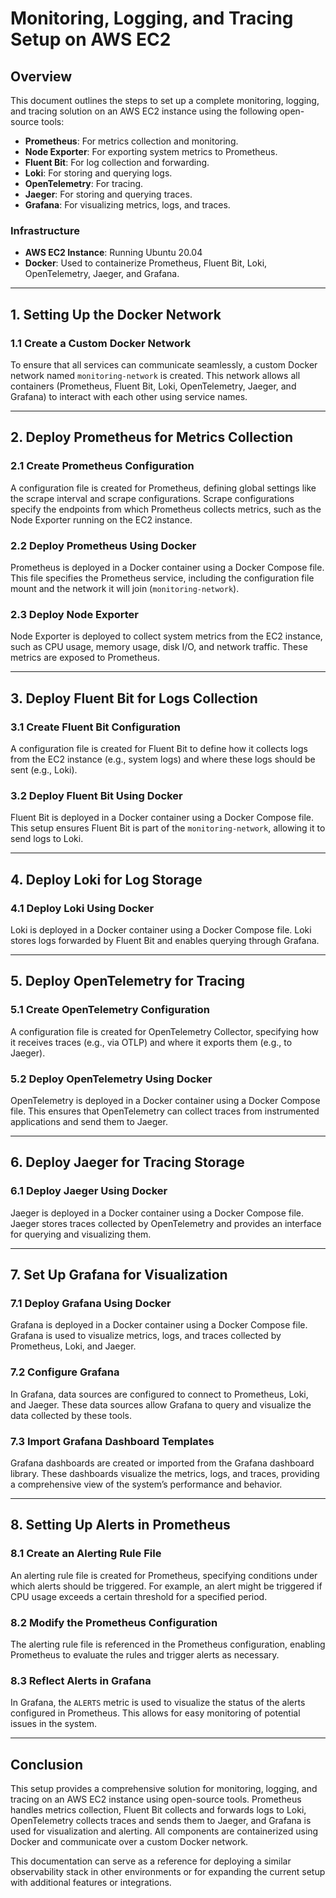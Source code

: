 # Monitoring, Logging, and Tracing Setup on AWS EC2

## Overview

This document outlines the steps to set up a complete monitoring, logging, and tracing solution on an AWS EC2 instance using the following open-source tools:

- **Prometheus**: For metrics collection and monitoring.
- **Node Exporter**: For exporting system metrics to Prometheus.
- **Fluent Bit**: For log collection and forwarding.
- **Loki**: For storing and querying logs.
- **OpenTelemetry**: For tracing.
- **Jaeger**: For storing and querying traces.
- **Grafana**: For visualizing metrics, logs, and traces.

### Infrastructure
- **AWS EC2 Instance**: Running Ubuntu 20.04
- **Docker**: Used to containerize Prometheus, Fluent Bit, Loki, OpenTelemetry, Jaeger, and Grafana.

---

## 1. Setting Up the Docker Network

### 1.1 Create a Custom Docker Network

To ensure that all services can communicate seamlessly, a custom Docker network named `monitoring-network` is created. This network allows all containers (Prometheus, Fluent Bit, Loki, OpenTelemetry, Jaeger, and Grafana) to interact with each other using service names.

---

## 2. Deploy Prometheus for Metrics Collection

### 2.1 Create Prometheus Configuration

A configuration file is created for Prometheus, defining global settings like the scrape interval and scrape configurations. Scrape configurations specify the endpoints from which Prometheus collects metrics, such as the Node Exporter running on the EC2 instance.

### 2.2 Deploy Prometheus Using Docker

Prometheus is deployed in a Docker container using a Docker Compose file. This file specifies the Prometheus service, including the configuration file mount and the network it will join (`monitoring-network`).

### 2.3 Deploy Node Exporter

Node Exporter is deployed to collect system metrics from the EC2 instance, such as CPU usage, memory usage, disk I/O, and network traffic. These metrics are exposed to Prometheus.

---

## 3. Deploy Fluent Bit for Logs Collection

### 3.1 Create Fluent Bit Configuration

A configuration file is created for Fluent Bit to define how it collects logs from the EC2 instance (e.g., system logs) and where these logs should be sent (e.g., Loki).

### 3.2 Deploy Fluent Bit Using Docker

Fluent Bit is deployed in a Docker container using a Docker Compose file. This setup ensures Fluent Bit is part of the `monitoring-network`, allowing it to send logs to Loki.

---

## 4. Deploy Loki for Log Storage

### 4.1 Deploy Loki Using Docker

Loki is deployed in a Docker container using a Docker Compose file. Loki stores logs forwarded by Fluent Bit and enables querying through Grafana.

---

## 5. Deploy OpenTelemetry for Tracing

### 5.1 Create OpenTelemetry Configuration

A configuration file is created for OpenTelemetry Collector, specifying how it receives traces (e.g., via OTLP) and where it exports them (e.g., to Jaeger).

### 5.2 Deploy OpenTelemetry Using Docker

OpenTelemetry is deployed in a Docker container using a Docker Compose file. This ensures that OpenTelemetry can collect traces from instrumented applications and send them to Jaeger.

---

## 6. Deploy Jaeger for Tracing Storage

### 6.1 Deploy Jaeger Using Docker

Jaeger is deployed in a Docker container using a Docker Compose file. Jaeger stores traces collected by OpenTelemetry and provides an interface for querying and visualizing them.

---

## 7. Set Up Grafana for Visualization

### 7.1 Deploy Grafana Using Docker

Grafana is deployed in a Docker container using a Docker Compose file. Grafana is used to visualize metrics, logs, and traces collected by Prometheus, Loki, and Jaeger.

### 7.2 Configure Grafana

In Grafana, data sources are configured to connect to Prometheus, Loki, and Jaeger. These data sources allow Grafana to query and visualize the data collected by these tools.

### 7.3 Import Grafana Dashboard Templates

Grafana dashboards are created or imported from the Grafana dashboard library. These dashboards visualize the metrics, logs, and traces, providing a comprehensive view of the system’s performance and behavior.

---

## 8. Setting Up Alerts in Prometheus

### 8.1 Create an Alerting Rule File

An alerting rule file is created for Prometheus, specifying conditions under which alerts should be triggered. For example, an alert might be triggered if CPU usage exceeds a certain threshold for a specified period.

### 8.2 Modify the Prometheus Configuration

The alerting rule file is referenced in the Prometheus configuration, enabling Prometheus to evaluate the rules and trigger alerts as necessary.

### 8.3 Reflect Alerts in Grafana

In Grafana, the `ALERTS` metric is used to visualize the status of the alerts configured in Prometheus. This allows for easy monitoring of potential issues in the system.

---

## Conclusion

This setup provides a comprehensive solution for monitoring, logging, and tracing on an AWS EC2 instance using open-source tools. Prometheus handles metrics collection, Fluent Bit collects and forwards logs to Loki, OpenTelemetry collects traces and sends them to Jaeger, and Grafana is used for visualization and alerting. All components are containerized using Docker and communicate over a custom Docker network.

This documentation can serve as a reference for deploying a similar observability stack in other environments or for expanding the current setup with additional features or integrations.


